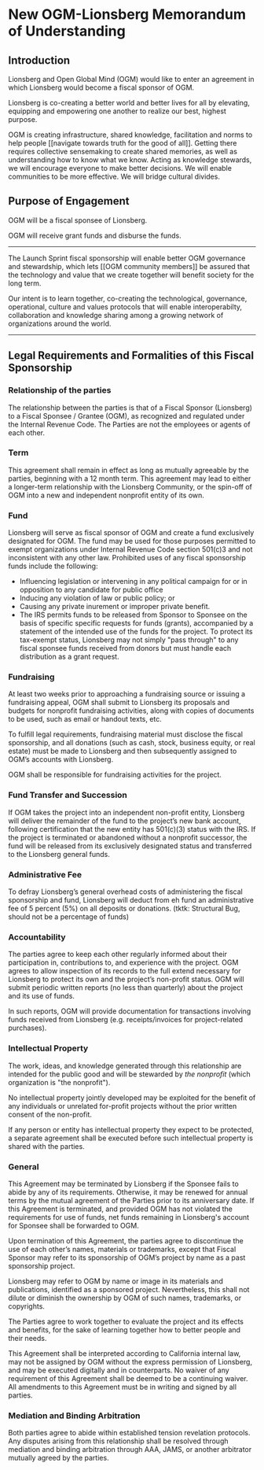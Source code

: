 # New OGM-Lionsberg Memorandum of Understanding

## Introduction

Lionsberg and Open Global Mind (OGM) would like to enter an agreement in which Lionsberg would become a fiscal sponsor of OGM. 

Lionsberg is co-creating a better world and better lives for all by elevating, equipping and empowering one another to realize our best, highest purpose. 

OGM is creating infrastructure, shared knowledge, facilitation and norms to help people [[navigate towards truth for the good of all]]. Getting there requires collective sensemaking to create shared memories, as well as understanding how to know what we know. Acting as knowledge stewards, we will encourage everyone to make better decisions. We will enable communities to be more effective. We will bridge cultural divides.

## Purpose of Engagement

OGM will be a fiscal sponsee of Lionsberg.

OGM will receive grant funds and disburse the funds.

---
The Launch Sprint fiscal sponsorship will enable better OGM governance and stewardship, which lets [[OGM community members]] be assured that the technology and value that we create together will benefit society for the long term.

Our intent is to learn together, co-creating the technological, governance, operational, culture and values protocols that will enable interoperabilty, collaboration and knowledge sharing among a growing network of organizations 
around the world.

---

## Legal Requirements and Formalities of this Fiscal Sponsorship

### Relationship of the parties

The relationship between the parties is that of a Fiscal Sponsor (Lionsberg) to a Fiscal Sponsee / Grantee (OGM), as recognized and regulated under the Internal Revenue Code. The Parties are not the employees or agents of each other.

### Term

This agreement shall remain in effect as long as mutually agreeable by the parties, beginning with a 12 month term. This agreement may lead to either a longer-term relationship with the Lionsberg Community, or the spin-off of OGM into a new and independent nonprofit entity of its own. 

### Fund
Lionsberg will serve as fiscal sponsor of OGM and create a fund exclusively designated for OGM. The fund may be used for those purposes permitted to exempt organizations under Internal Revenue Code section 501(c)3 and not inconsistent with any other law. Prohibited uses of any fiscal sponsorship funds include the following:
- Influencing legislation or intervening in any political campaign for or in opposition to any candidate for public office
- Inducing any violation of law or public policy; or
- Causing any private inurement or improper private benefit.	
- The IRS permits funds to be released from Sponsor to Sponsee on the basis of specific specific requests for funds (grants), accompanied by a statement of the intended use of the funds for the project. To protect its tax-exempt status, Lionsberg may not simply "pass through" to any fiscal sponsee funds received from donors but must handle each distribution as a grant request.

### Fundraising 

At least two weeks prior to approaching a fundraising source or issuing a fundraising appeal, OGM shall submit to Lionsberg its proposals and budgets for nonprofit fundraising activities, along with copies of documents to be used, such as email or handout texts, etc. 

To fulfill legal requirements, fundraising material must disclose the fiscal sponsorship, and all donations (such as cash, stock, business equity, or real estate) must be made to Lionsberg and then subsequently assigned to OGM’s accounts with Lionsberg. 

OGM shall be responsible for fundraising activities for the project. 

### Fund Transfer and Succession

If OGM takes the project into an independent non-profit entity, Lionsberg will deliver the remainder of the fund to the project’s new bank account, following certification that the new entity has 501(c)(3) status with the IRS. If the project is terminated or abandoned without a nonprofit successor, the fund will be released from its exclusively designated status and transferred to the Lionsberg general funds. 

### Administrative Fee

To defray Lionsberg’s general overhead costs of administering the fiscal sponsorship and fund, Lionsberg will deduct from eh fund an administrative fee of 5 percent (5%) on all deposits or donations. (tktk: Structural Bug, should not be a percentage of funds)

### Accountability

The parties agree to keep each other regularly informed about their participation in, contributions to, and experience with the project. OGM agrees to allow inspection of its records to the full extend necessary for Lionsberg to protect its own and the project’s non-profit status. 
OGM will submit periodic written reports (no less than quarterly) about the project and its use of funds.

In such reports, OGM will provide documentation for transactions involving funds received from Lionsberg (e.g. receipts/invoices for project-related purchases).

### Intellectual Property

The work, ideas, and knowledge generated through this relationship are intended for the public good and will be stewarded by _the nonprofit_ (which organization is "the nonprofit"). 

No intellectual property jointly developed may be exploited for the benefit of any individuals or unrelated for-profit projects without the prior written consent of the non-profit.

If any person or entity has intellectual property they expect to be protected, a separate agreement shall be executed before such intellectual property is shared with the parties.

### General

This Agreement may be terminated by Lionsberg if the Sponsee fails to abide by any of its requirements. Otherwise, it may be renewed for annual terms by the mutual agreement of the Parties prior to its anniversary date.  If this Agreement is terminated, and provided OGM has not violated the requirements for use of funds, net funds remaining in Lionsberg's account for Sponsee shall be forwarded to OGM.

Upon termination of this Agreement, the parties agree to discontinue the use of each other’s names, materials or trademarks, except that Fiscal Sponsor may refer to its sponsorship of OGM’s project by name as a past sponsorship project.

Lionsberg may refer to OGM by name or image in its materials and publications, identified as a sponsored project. Nevertheless, this shall not dilute or diminish the ownership by OGM of such names, trademarks, or copyrights. 

The Parties agree to work together to evaluate the project and its effects and benefits, for the sake of learning together how to better people and their needs.

This Agreement shall be interpreted according to California internal law, may not be assigned by OGM without the express permission of Lionsberg, and may be executed digitally and in counterparts. No waiver of any requirement of this Agreement shall be deemed to be a continuing waiver. All amendments to this Agreement must be in writing and signed by all parties.

### Mediation and Binding Arbitration

Both parties agree to abide within established tension revelation protocols.
Any disputes arising from this relationship shall be resolved through mediation and binding arbitration through AAA, JAMS, or another arbitrator mutually agreed by the parties. 
